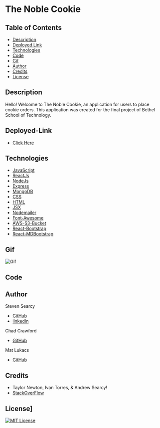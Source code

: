 # The Noble Cookie

## Table of Contents

- [Description](#Description)
- [Deployed Link](#Deployed-Link)
- [Technologies](#Technologies)
- [Code](#Code)
- [Gif](#Gif)
- [Author](#Author)
- [Credits](#Credits)
- [License](#License)

## Description

Hello! Welcome to The Noble Cookie, an application for users to place cookie orders. This application was created for the final project of Bethel School of Technology. 

## Deployed-Link

- [Click Here](TBD)

## Technologies

- [JavaScript](https://www.w3schools.com/js/)
- [ReactJs](https://reactjs.org/)
- [NodeJs](https://nodejs.org/)
- [Express](https://expressjs.com/)
- [MongoDB](https://www.mongodb.com/)
- [CSS](https://www.w3schools.com/css/)
- [HTML](https://www.w3schools.com/html/)
- [JSX](https://reactjs.org/docs/introducing-jsx.html)
- [Nodemailer](https://nodemailer.com/about/)
- [Font-Awesome](https://fontawesome.com/)
- [AWS-S3-Bucket](https://aws.amazon.com/s3/)
- [React-Bootstrap](https://react-bootstrap.github.io/)
- [React-MDBootstrap](https://react-bootstrap.github.io/)

## Gif

![Gif](./noblecookie1.gif)

## Code

## Author

Steven Searcy

- [GitHub](https://github.com/stevenaaronsearcy)
- [linkedIn](https://www.linkedin.com/in/stevenasearcy/)

Chad Crawford

- [GitHub](https://github.com/ckcrawford)

Mat Lukacs

- [GitHub](https://github.com/MathewLukacs)


## Credits

- Taylor Newton, Ivan Torres, & Andrew Searcy!
- [StackOverFlow](https://stackoverflow.com/)

## License]

[![MIT License](https://img.shields.io/badge/License-MIT-blue.svg)](https://www.mit.edu/~amini/LICENSE.md)
